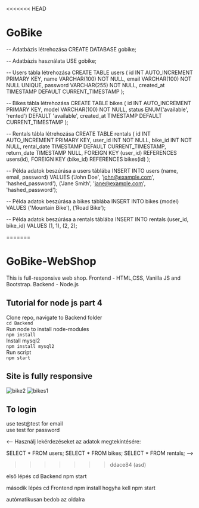 <<<<<<< HEAD
# GoBike

-- Adatbázis létrehozása
CREATE DATABASE gobike;

-- Adatbázis használata
USE gobike;

-- Users tábla létrehozása
CREATE TABLE users (
    id INT AUTO_INCREMENT PRIMARY KEY,
    name VARCHAR(100) NOT NULL,
    email VARCHAR(100) NOT NULL UNIQUE,
    password VARCHAR(255) NOT NULL,
    created_at TIMESTAMP DEFAULT CURRENT_TIMESTAMP
);

-- Bikes tábla létrehozása
CREATE TABLE bikes (
    id INT AUTO_INCREMENT PRIMARY KEY,
    model VARCHAR(100) NOT NULL,
    status ENUM('available', 'rented') DEFAULT 'available',
    created_at TIMESTAMP DEFAULT CURRENT_TIMESTAMP
);

-- Rentals tábla létrehozása
CREATE TABLE rentals (
    id INT AUTO_INCREMENT PRIMARY KEY,
    user_id INT NOT NULL,
    bike_id INT NOT NULL,
    rental_date TIMESTAMP DEFAULT CURRENT_TIMESTAMP,
    return_date TIMESTAMP NULL,
    FOREIGN KEY (user_id) REFERENCES users(id),
    FOREIGN KEY (bike_id) REFERENCES bikes(id)
);

-- Példa adatok beszúrása a users táblába
INSERT INTO users (name, email, password) VALUES 
('John Doe', 'john@example.com', 'hashed_password'),
('Jane Smith', 'jane@example.com', 'hashed_password');

-- Példa adatok beszúrása a bikes táblába
INSERT INTO bikes (model) VALUES 
('Mountain Bike'),
('Road Bike');

-- Példa adatok beszúrása a rentals táblába
INSERT INTO rentals (user_id, bike_id) VALUES 
(1, 1),
(2, 2);

=======
# GoBike-WebShop
This is full-responsive web shop. Frontend - HTML,CSS, Vanilla JS and Bootstrap. Backend - Node.js

## Tutorial for node js part 4
Clone repo, navigate to Backend folder </br>
`cd Backend` </br>
Run node to install node-modules </br>
`npm install` </br>
Install mysql2</br>
`npm install mysql2`</br>
Run script </br>
`npm start` </br>
<!-- Navigate in your browser to *http://localhost:3000/LoginandRegistration.html* </br> -->

## Site is fully responsive
![bike2](https://user-images.githubusercontent.com/39196212/167292053-fecdc571-4aa5-41f0-bdce-606b121557f9.png)
![bikes1](https://user-images.githubusercontent.com/39196212/167292061-fa9c62d9-600d-457d-a547-e5eb7755bd34.png)

## To login
use test@test for email </br>
use test for password 

<-- Használj lekérdezéseket az adatok megtekintésére:

SELECT * FROM users;
SELECT * FROM bikes;
SELECT * FROM rentals; -->
>>>>>>> ddace84 (asd)


első lépés 
cd Backend
npm start

második lépés 
cd Frontend
npm install hogyha kell
npm start

autómatikusan bedob az oldalra
